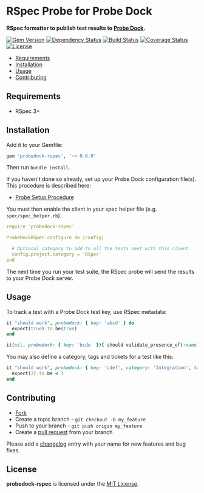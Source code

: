 # RSpec Probe for Probe Dock

**RSpec formatter to publish test results to [Probe Dock](https://github.com/probedock/probedock).**

[![Gem Version](https://badge.fury.io/rb/probedock-rspec.svg)](http://badge.fury.io/rb/probedock-rspec)
[![Dependency Status](https://gemnasium.com/probedock/probedock-rspec.svg)](https://gemnasium.com/probedock/probedock-rspec)
[![Build Status](https://secure.travis-ci.org/probedock/probedock-rspec.svg)](http://travis-ci.org/probedock/probedock-rspec)
[![Coverage Status](https://coveralls.io/repos/probedock/probedock-rspec/badge.svg)](https://coveralls.io/r/probedock/probedock-rspec?branch=master)
[![License](https://img.shields.io/github/license/probedock/probedock-rspec.svg)](LICENSE.txt)

* [Requirements](#requirements)
* [Installation](#installation)
* [Usage](#usage)
* [Contributing](#contributing)



<a name="requirements"></a>
## Requirements

* RSpec 3+



<a name="installation"></a>
## Installation

Add it to your Gemfile:

```rb
gem 'probedock-rspec', '~> 0.6.0'
```

Then run `bundle install`.

If you haven't done so already, set up your Probe Dock configuration file(s).
This procedure is described here:

* [Probe Setup Procedure](https://github.com/probedock/probedock-probes#setup)

You must then enable the client in your spec helper file (e.g. `spec/spec_helper.rb`).

```yml
require 'probedock-rspec'

ProbeDockRSpec.configure do |config|

  # Optional category to add to all the tests sent with this client.
  config.project.category = 'RSpec'
end
```

The next time you run your test suite, the RSpec probe will send the results to your Probe Dock server.



<a name="usage"></a>
## Usage

To track a test with a Probe Dock test key, use RSpec metadata:

```rb
it "should work", probedock: { key: 'abcd' } do
  expect(true).to be(true)
end

it(nil, probedock: { key: 'bcde' }){ should validate_presence_of(:name) }
```

You may also define a category, tags and tickets for a test like this:

```rb
it "should work", probedock: { key: 'cdef', category: 'Integration', tags: %w(user-registration validation), tickets: %w(JIRA-1000 JIRA-1012) } do
  expect(2).to be < 3
end
```



## Contributing

* [Fork](https://help.github.com/articles/fork-a-repo)
* Create a topic branch - `git checkout -b my_feature`
* Push to your branch - `git push origin my_feature`
* Create a [pull request](http://help.github.com/pull-requests/) from your branch

Please add a [changelog](CHANGELOG.md) entry with your name for new features and bug fixes.



## License

**probedock-rspec** is licensed under the [MIT License](http://opensource.org/licenses/MIT).
